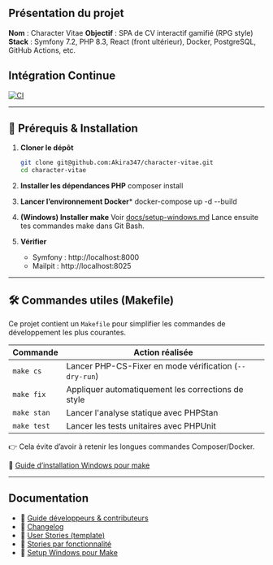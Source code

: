 ## Présentation du projet
   **Nom** : Character Vitae
   **Objectif** : SPA de CV interactif gamifié (RPG style)
   **Stack** : Symfony 7.2, PHP 8.3, React (front ultérieur), Docker, PostgreSQL, GitHub Actions, etc.

## Intégration Continue

[![CI](https://github.com/Akira347/character-vitae/actions/workflows/ci.yml/badge.svg)](https://github.com/Akira347/character-vitae/actions)

---

## 🚀 Prérequis & Installation

1. **Cloner le dépôt**
   ```bash
   git clone git@github.com:Akira347/character-vitae.git
   cd character-vitae

2. **Installer les dépendances PHP**
   composer install

3. **Lancer l’environnement Docker***
   docker-compose up -d --build

4. **(Windows) Installer make**
   Voir [docs/setup-windows.md](docs/setup-windows.md)
   Lance ensuite tes commandes make dans Git Bash.

5. **Vérifier**
    - Symfony : http://localhost:8000
    - Mailpit : http://localhost:8025

---

## 🛠️ Commandes utiles (Makefile)

Ce projet contient un `Makefile` pour simplifier les commandes de développement les plus courantes.

| Commande    | Action réalisée                                        |
| ----------- | ------------------------------------------------------ |
| `make cs`   | Lancer PHP-CS-Fixer en mode vérification (`--dry-run`) |
| `make fix`  | Appliquer automatiquement les corrections de style     |
| `make stan` | Lancer l'analyse statique avec PHPStan                 |
| `make test` | Lancer les tests unitaires avec PHPUnit                |

👉 Cela évite d’avoir à retenir les longues commandes Composer/Docker.

📄 [Guide d’installation Windows pour make](docs/setup-windows.md)

---

## Documentation

- 📄 [Guide développeurs & contributeurs](docs/developer_and_contributing_guide.md)
- 📄 [Changelog](CHANGELOG.md)
- 📄 [User Stories (template)](docs/user-story-template.md)
- 📂 [Stories par fonctionnalité](docs/stories/)
- 📄 [Setup Windows pour Make](docs/setup-windows.md)